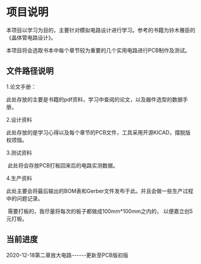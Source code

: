 # 项目说明

​	本项目以学习为目的，主要针对模拟电路设计进行学习。参考的书籍为铃木雅臣的《晶体管电路设计》。

​	本项目将会选取书本中每个章节较为重要的几个实用电路进行PCB制作及测试。

## 文件路径说明

1.论文手册：

​		此处存放的主要是书籍的pdf资料，学习中查阅的论文，以及器件选型的数据手册。

2.设计资料

​		此处存放的是学习心得以及每个章节的PCB文件，工具采用开源KICAD，摆脱版权烦恼。

3.测试资料

​		此处将会存放PCB打板回来后的电路实测数据。

4.生产资料

​		此处主要会将最后输出的BOM表和Gerber文件发布于此。并且会做一些生产过程中的问题记录。

​		需要打板的，我尽量将每次的板子都做成100mm*100mm之内的， 以便嘉立创5元打板。



## 当前进度

2020-12-18第二章放大电路------更新至PCB版初版

​		

